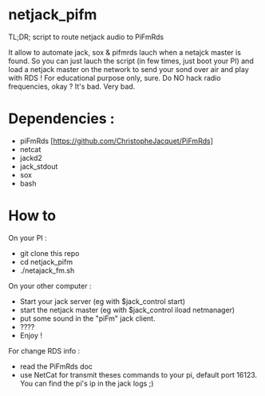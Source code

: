 # netjack_pifm
TL;DR; script to route netjack audio to PiFmRds

It allow to automate jack, sox & pifmrds lauch when a netajck master is found. So you can just lauch the script (in few times, just boot your PI) and load a netjack master on the network to send your sond over air and play with RDS !
For educational purpose only, sure. Do NO hack radio frequencies, okay ? It's bad. Very bad.

# Dependencies :
* piFmRds [https://github.com/ChristopheJacquet/PiFmRds]
* netcat
* jackd2
* jack_stdout
* sox
* bash

# How to
On your PI :
* git clone this repo
* cd netjack_pifm
* ./netajack_fm.sh

On your other computer :
* Start your jack server (eg with $jack_control start)
* start the netjack master (eg with $jack_control iload netmanager)
* put some sound in the "piFm" jack client.
* ????
* Enjoy !

For change RDS info :
* read the PiFmRds doc
* use NetCat for transmit theses commands to your pi, default port 16123. You can find the pi's ip in the jack logs ;)

